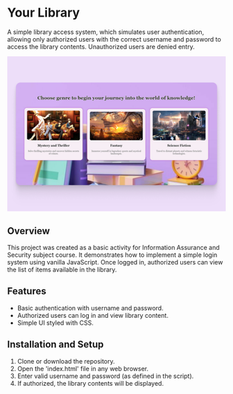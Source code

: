 # Your Library
A simple library access system, which simulates user authentication, allowing only authorized users with the correct username and password to access the library contents. Unauthorized users are denied entry.

![image alt](https://github.com/NylAltamera/Your-Library/blob/627d409a0ee2ab4a734d2075ed3a578173a99fb6/yourlibrary_ui.png)

## Overview
This project was created as a basic activity for Information Assurance and Security subject course. It demonstrates how to implement a simple login system using vanilla JavaScript. Once logged in, authorized users can view the list of items available in the library.

## Features
- Basic authentication with username and password.
- Authorized users can log in and view library content.
- Simple UI styled with CSS.

## Installation and Setup 
1. Clone or download the repository.
2. Open the 'index.html' file in any web browser.
3. Enter valid username and password (as defined in the script).
4. If authorized, the library contents will be displayed.

